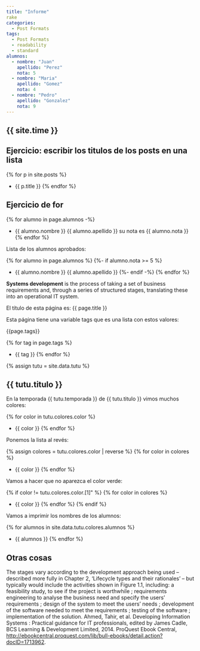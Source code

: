 ```yaml
---
title: "Informe"
rake
categories:
  - Post Formats
tags:
  - Post Formats
  - readability
  - standard
alumnos:
  - nombre: "Juan"
    apellido: "Perez"
    nota: 5
  - nombre: "Maria"
    apellido: "Gomez"
    nota: 4
  - nombre: "Pedro"
    apellido: "Gonzalez"
    nota: 9
---
```


## {{ site.time }}

## Ejercicio: escribir los titulos de los posts en una lista

{% for p in site.posts %}
* {{ p.title }}
{% endfor %}

## Ejercicio de for

{% for alumno in page.alumnos -%}
* {{ alumno.nombre }} {{ alumno.apellido }} su nota es {{ alumno.nota }}
{% endfor %}

Lista de los alumnos aprobados:

{% for alumno in page.alumnos %}
  {%- if alumno.nota >= 5 %}
  * {{ alumno.nombre }} {{ alumno.apellido }}
  {%- endif -%}
{% endfor %}

**Systems development** is the process of taking a set of business requirements and, through a series of structured stages, translating these into an operational IT system. 

El título de esta página es: {{ page.title }}

Esta página tiene una variable tags que es una lista con estos valores:

{{page.tags}}

{% for tag in page.tags %}
* {{ tag }}
{% endfor %}

{% assign tutu = site.data.tutu %}

## {{ tutu.titulo }}

En la temporada {{ tutu.temporada }} de {{ tutu.titulo }} vimos muchos colores:

{% for color in tutu.colores.color %}
* {{ color }}
{% endfor %}

Ponemos la lista al revés:

{% assign colores = tutu.colores.color | reverse %}
{% for color in colores %}
* {{ color }}
{% endfor %}

Vamos a hacer que no aparezca el color verde:

{% if color != tutu.colores.color.[1]" %}
  {% for color in colores %}
  * {{ color }}
  {% endfor %}
{% endif %}

Vamos a imprimir los nombres de los alumnos:

{% for alumnos in site.data.tutu.colores.alumnos %}
* {{ alumnos }}
{% endfor %}

## Otras cosas

The stages vary according to the development approach being used – described more fully in Chapter 2, ‘Lifecycle types and their rationales’ – but typically would include the activities shown in Figure 1.1, including: a feasibility study, to see if the project is worthwhile ; requirements engineering to analyse the business need and specify the users’ requirements ; design of the system to meet the users’ needs ; development of the software needed to meet the requirements ; testing of the software ; implementation of the solution.
Ahmed, Tahir, et al. Developing Information Systems : Practical guidance for IT professionals, edited by James Cadle, BCS Learning & Development Limited, 2014. ProQuest Ebook Central, http://ebookcentral.proquest.com/lib/bull-ebooks/detail.action?docID=1713962.

